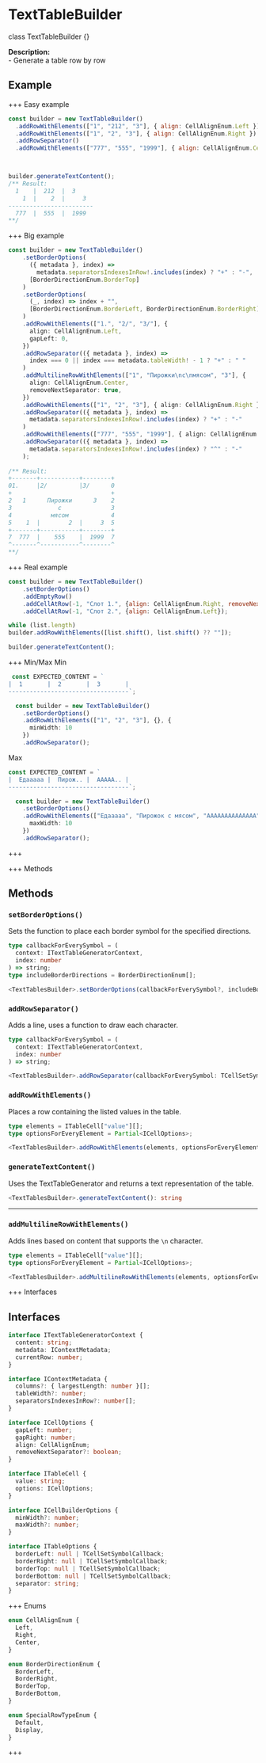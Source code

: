 # TextTableBuilder
class TextTableBuilder \{}

**Description:**  
\- Generate a table row by row




## Example
+++ Easy example
```js
const builder = new TextTableBuilder()
  .addRowWithElements(["1", "212", "3"], { align: CellAlignEnum.Left })
  .addRowWithElements(["1", "2", "3"], { align: CellAlignEnum.Right })
  .addRowSeparator()
  .addRowWithElements(["777", "555", "1999"], { align: CellAlignEnum.Center })



builder.generateTextContent();
/** Result: 
  1    |  212  |  3     
    1  |    2  |     3  
------------------------
  777  |  555  |  1999  
**/
```
+++ Big example
```ts
const builder = new TextTableBuilder()
    .setBorderOptions(
      ({ metadata }, index) =>
        metadata.separatorsIndexesInRow!.includes(index) ? "+" : "-",
      [BorderDirectionEnum.BorderTop]
    )
    .setBorderOptions(
      (_, index) => index + "",
      [BorderDirectionEnum.BorderLeft, BorderDirectionEnum.BorderRight]
    )
    .addRowWithElements(["1.", "2/", "3/"], {
      align: CellAlignEnum.Left,
      gapLeft: 0,
    })
    .addRowSeparator(({ metadata }, index) =>
      index === 0 || index === metadata.tableWidth! - 1 ? "+" : " "
    )
    .addMultilineRowWithElements(["1", "Пирожки\nс\nмясом", "3"], {
      align: CellAlignEnum.Center,
      removeNextSeparator: true,
    })
    .addRowWithElements(["1", "2", "3"], { align: CellAlignEnum.Right })
    .addRowSeparator(({ metadata }, index) =>
      metadata.separatorsIndexesInRow!.includes(index) ? "+" : "-"
    )
    .addRowWithElements(["777", "555", "1999"], { align: CellAlignEnum.Center })
    .addRowSeparator(({ metadata }, index) =>
      metadata.separatorsIndexesInRow!.includes(index) ? "^" : "-"
    );
    
/** Result:
+-------+-----------+--------+
01.     |2/         |3/      0
+                            +
2   1      Пирожки      3    2
3             с              3
4           мясом            4
5    1  |        2  |     3  5
+-------+-----------+--------+
7  777  |    555    |  1999  7
^-------^-----------^--------^
**/
```

+++ Real example
```js
const builder = new TextTableBuilder()
    .setBorderOptions()
    .addEmptyRow()
    .addCellAtRow(-1, "Слот 1.", {align: CellAlignEnum.Right, removeNextSeparator: true})
    .addCellAtRow(-1, "Слот 2.", {align: CellAlignEnum.Left});

while (list.length)
builder.addRowWithElements([list.shift(), list.shift() ?? ""]);

builder.generateTextContent();


```

+++ Min/Max
Min
```ts
 const EXPECTED_CONTENT = `
|  1       |  2       |  3       |
----------------------------------`;

  const builder = new TextTableBuilder()
    .setBorderOptions()
    .addRowWithElements(["1", "2", "3"], {}, {
      minWidth: 10
    })
    .addRowSeparator();
```

Max
```ts
const EXPECTED_CONTENT = `
|  Едааааа |  Пирож.. |  ААААА.. |
----------------------------------`;

  const builder = new TextTableBuilder()
    .setBorderOptions()
    .addRowWithElements(["Едааааа", "Пирожок с мясом", "АААААААААААААА"], {}, {
      maxWidth: 10
    })
    .addRowSeparator();
```
+++

+++ Methods
## Methods
### `setBorderOptions()`
Sets the function to place each border symbol for the specified directions.

```ts
type callbackForEverySymbol = (
  context: ITextTableGeneratorContext,
  index: number
) => string;
type includeBorderDirections = BorderDirectionEnum[];

<TextTablesBuilder>.setBorderOptions(callbackForEverySymbol?, includeBorderDirections?): ThisType
```

### `addRowSeparator()`
Adds a line, uses a function to draw each character.
```ts
type callbackForEverySymbol = (
  context: ITextTableGeneratorContext,
  index: number
) => string;

<TextTablesBuilder>.addRowSeparator(callbackForEverySymbol: TCellSetSymbolCallback): ThisType
```

### `addRowWithElements()`
Places a row containing the listed values in the table.
```ts
type elements = ITableCell["value"][];
type optionsForEveryElement = Partial<ICellOptions>;

<TextTablesBuilder>.addRowWithElements(elements, optionsForEveryElement): ThisType
```

### `generateTextContent()`
Uses the TextTableGenerator and returns a text representation of the table.
```ts
<TextTablesBuilder>.generateTextContent(): string
```

***

### `addMultilineRowWithElements()`
Adds lines based on content that supports the `\n` character.
```ts
type elements = ITableCell["value"][];
type optionsForEveryElement = Partial<ICellOptions>;

<TextTablesBuilder>.addMultilineRowWithElements(elements, optionsForEveryElement): ThisType
```
+++ Interfaces
## Interfaces
```ts
interface ITextTableGeneratorContext {
  content: string;
  metadata: IContextMetadata;
  currentRow: number;
}

interface IContextMetadata {
  columns?: { largestLength: number }[];
  tableWidth?: number;
  separatorsIndexesInRow?: number[];
}

interface ICellOptions {
  gapLeft: number;
  gapRight: number;
  align: CellAlignEnum;
  removeNextSeparator?: boolean;
}

interface ITableCell {
  value: string;
  options: ICellOptions;
}

interface ICellBuilderOptions {
  minWidth?: number;
  maxWidth?: number;
}

interface ITableOptions {
  borderLeft: null | TCellSetSymbolCallback;
  borderRight: null | TCellSetSymbolCallback;
  borderTop: null | TCellSetSymbolCallback;
  borderBottom: null | TCellSetSymbolCallback;
  separator: string;
}
```
+++ Enums
```ts
enum CellAlignEnum {
  Left,
  Right,
  Center,
}

enum BorderDirectionEnum {
  BorderLeft,
  BorderRight,
  BorderTop,
  BorderBottom,
}

enum SpecialRowTypeEnum {
  Default,
  Display,
}
```
+++

